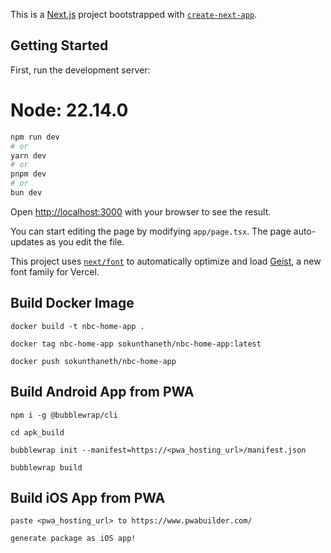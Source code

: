 This is a [Next.js](https://nextjs.org) project bootstrapped with [`create-next-app`](https://nextjs.org/docs/app/api-reference/cli/create-next-app).

## Getting Started

First, run the development server:
# Node: 22.14.0

```bash
npm run dev
# or
yarn dev
# or
pnpm dev
# or
bun dev
```

Open [http://localhost:3000](http://localhost:3000) with your browser to see the result.

You can start editing the page by modifying `app/page.tsx`. The page auto-updates as you edit the file.

This project uses [`next/font`](https://nextjs.org/docs/app/building-your-application/optimizing/fonts) to automatically optimize and load [Geist](https://vercel.com/font), a new font family for Vercel.

## Build Docker Image

```
docker build -t nbc-home-app .

docker tag nbc-home-app sokunthaneth/nbc-home-app:latest

docker push sokunthaneth/nbc-home-app
```

## Build Android App from PWA

```
npm i -g @bubblewrap/cli

cd apk_build

bubblewrap init --manifest=https://<pwa_hosting_url>/manifest.json

bubblewrap build
```

## Build iOS App from PWA

```
paste <pwa_hosting_url> to https://www.pwabuilder.com/

generate package as iOS app!
```